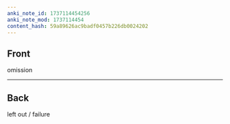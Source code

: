 ```yaml
---
anki_note_id: 1737114454256
anki_note_mod: 1737114454
content_hash: 59a89626ac9badf0457b226db0024202
---
```


## Front

omission

<hr/>

## Back

left out / failure